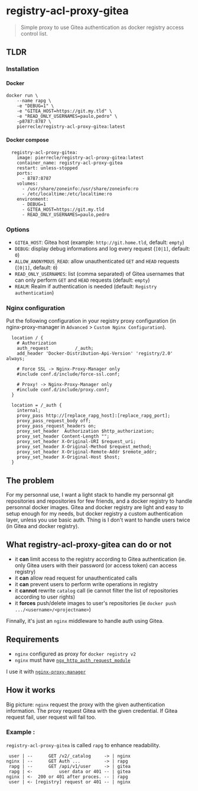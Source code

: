 # registry-acl-proxy-gitea

> Simple proxy to use Gitea authentication as docker registry access control list.

## TLDR

### Installation

#### Docker

```
docker run \
    --name rapg \
    -e "DEBUG=1" \
    -e "GITEA_HOST=https://git.my.tld" \
    -e "READ_ONLY_USERNAMES=paulo,pedro" \
    -p8787:8787 \
    pierrecle/registry-acl-proxy-gitea:latest
```

#### Docker compose

```
  registry-acl-proxy-gitea:
    image: pierrecle/registry-acl-proxy-gitea:latest
    container_name: registry-acl-proxy-gitea
    restart: unless-stopped
    ports:
      - 8787:8787
    volumes:
      - /usr/share/zoneinfo:/usr/share/zoneinfo:ro
      - /etc/localtime:/etc/localtime:ro
    environment:
      - DEBUG=1
      - GITEA_HOST=https://git.my.tld
      - READ_ONLY_USERNAMES=paulo,pedro
```

### Options

* `GITEA_HOST`: Gitea host (example: `http://git.home.tld`, default: `empty`)
* `DEBUG`: display debug informations and log every request (`[0|1]`, default: `0`)
* `ALLOW_ANONYMOUS_READ`: allow unauthenticated `GET` and `HEAD` requests (`[0|1]`, default: `0`)
* `READ_ONLY_USERNAMES`: list (comma separated) of Gitea usernames that can only perform `GET` and `HEAD` requests (default: `empty`)
* `REALM`: Realm if authentication is needed (default: `Registry authentication`)

### Nginx configuration

Put the following configuration in your registry proxy configuration (in nginx-proxy-manager in `Advanced` > `Custom Nginx Configuration`).

```
  location / {
    # Authorization
    auth_request          /_auth;
    add_header 'Docker-Distribution-Api-Version' 'registry/2.0' always;

    # Force SSL -> Nginx-Proxy-Manager only
    #include conf.d/include/force-ssl.conf;

    # Proxy! -> Nginx-Proxy-Manager only
    #include conf.d/include/proxy.conf;
  }

  location = /_auth {
    internal;
    proxy_pass http://[replace_rapg_host]:[replace_rapg_port];
    proxy_pass_request_body off;
    proxy_pass_request_headers on;
    proxy_set_header  Authorization $http_authorization;
    proxy_set_header Content-Length "";
    proxy_set_header X-Original-URI $request_uri;
    proxy_set_header X-Original-Method $request_method;
    proxy_set_header X-Original-Remote-Addr $remote_addr;
    proxy_set_header X-Original-Host $host;
  }
```

## The problem

For my personnal use, I want a light stack to handle my personnal git repositories and repositories for few friends, and a docker registry to handle personnal docker images. Gitea and docker registry are light and easy to setup enough for my needs, but docker registry a custom authentication layer, unless you use basic auth. Thing is I don't want to handle users twice (in Gitea and docker registry).

## What registry-acl-proxy-gitea can do or not

* it __can__ limit access to the registry according to Gitea authentication (ie. only Gitea users with their password (or access token) can access registry)
* it __can__ allow read request for unauthenticated calls
* it __can__ prevent users to perform write operations in registry
* it __cannot__ rewrite `catalog` call (ie cannot filter the list of repositories according to user rights)
* it __forces__ push/delete images to user's repositories (ie `docker push .../<username>/<projectname>`)

Finnally, it's just an `nginx` middleware to handle auth using Gitea.

## Requirements

* `nginx` configured as proxy for `docker registry v2`
* `nginx` must have [`ngx_http_auth_request_module`](https://nginx.org/en/docs/http/ngx_http_auth_request_module.html)

I use it with [`nginx-proxy-manager`](https://nginxproxymanager.com/)

## How it works

Big picture: `nginx` request the proxy with the given authentication information. The proxy request Gitea with the given credential. If Gitea request fail, user request will fail too.

### Example :
`registry-acl-proxy-gitea` is called `rapg` to enhance readability.

```
 user | --      GET /v2/_catalog     -> | nginx
nginx | --      GET Auth ...         -> | rapg
 rapg | --      GET /api/v1/user     -> | gitea
 rapg | <-          user data or 401 -- | gitea
nginx | <-  200 or 401 after proces. -- | rapg
 user | <- [registry] request or 401 -- | nginx
```